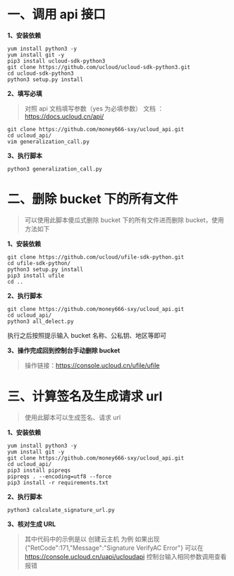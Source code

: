# 一、调用 api 接口

**1、安装依赖**

```
yum install python3 -y
yum install git -y
pip3 install ucloud-sdk-python3
git clone https://github.com/ucloud/ucloud-sdk-python3.git
cd ucloud-sdk-python3
python3 setup.py install
```

**2、填写必填**

> 对照 api 文档填写参数（yes 为必填参数）
> 文档 ：https://docs.ucloud.cn/api/

```
git clone https://github.com/money666-sxy/ucloud_api.git
cd ucloud_api/
vim generalization_call.py
```

**3、执行脚本**

```
python3 generalization_call.py
```

# 二、删除 bucket 下的所有文件

> 可以使用此脚本傻瓜式删除 bucket 下的所有文件进而删除 bucket，使用方法如下

**1、安装依赖**

```
git clone https://github.com/ucloud/ufile-sdk-python.git
cd ufile-sdk-python/
python3 setup.py install
pip3 install ufile
cd ..
```

**2、执行脚本**

```
git clone https://github.com/money666-sxy/ucloud_api.git
cd ucloud_api/
python3 all_delect.py
```

执行之后按照提示输入 bucket 名称、公私钥、地区等即可

**3、操作完成回到控制台手动删除 bucket**

> 操作链接：https://console.ucloud.cn/ufile/ufile

# 三、计算签名及生成请求 url

> 使用此脚本可以生成签名、请求 url

**1、安装依赖**

```
yum install python3 -y
yum install git -y
git clone https://github.com/money666-sxy/ucloud_api.git
cd ucloud_api/
pip3 install pipreqs
pipreqs . --encoding=utf8 --force
pip3 install -r requirements.txt

```

**2、执行脚本**

```
python3 calculate_signature_url.py
```

**3、核对生成 URL**

> 其中代码中的示例是以 创建云主机 为例
> 如果出现 {"RetCode":171,"Message":"Signature VerifyAC Error"}
> 可以在 https://console.ucloud.cn/uapi/ucloudapi
> 控制台输入相同参数调用查看报错
